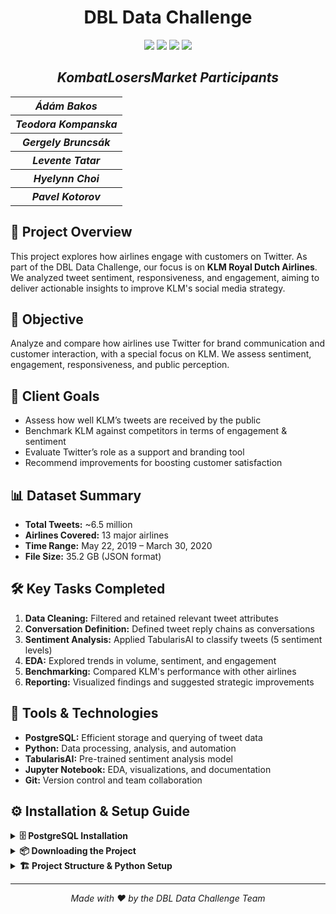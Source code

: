 <h1 align="center">DBL Data Challenge</h1>
<p align = "center">
   <img src = "https://img.shields.io/github/languages/count/TNKompanska19/DBL_KombatLosersMarket?style=for-the-badge">
   <img src = "https://img.shields.io/github/repo-size/TNKompanska19/DBL_KombatLosersMarket?style=for-the-badge">
   <img src = "https://img.shields.io/github/last-commit/TNKompanska19/DBL_KombatLosersMarket?style=for-the-badge">
   <img src = "https://img.shields.io/github/languages/top/TNKompanska19/DBL_KombatLosersMarket?style=for-the-badge">
</p>
<h2 align="center"><i>KombatLosersMarket Participants</i></h2>
  <table align="center">
  <tr>
    <th><i>Ádám Bakos</i></th>
  </tr>
  <tr>
    <th><i>Teodora Kompanska</i></th>
  </tr>
  <tr>
    <th><i>Gergely Bruncsák</i></th>
  </tr>
  <tr>
    <th><i>Levente Tatar</i></th>
  </tr> 
  <tr>
    <th><i>Hyelynn Choi</i></th>
  </tr> 
   <tr>
    <th><i>Pavel Kotorov</i></th>
  </tr> 
</table>
 <h2>📌 Project Overview</h2> 
 <p> This project explores how airlines engage with customers on Twitter. As part of the DBL Data Challenge, our focus is on <strong>KLM Royal Dutch Airlines</strong>. We analyzed tweet sentiment, responsiveness, and engagement, aiming to deliver actionable insights to improve KLM's social media strategy. </p> 
 <h2>🎯 Objective</h2> 
 <p> Analyze and compare how airlines use Twitter for brand communication and customer interaction, with a special focus on KLM. We assess sentiment, engagement, responsiveness, and public perception. </p>
 <h2>🏁 Client Goals</h2> 
 <ul> 
   <li>Assess how well KLM’s tweets are received by the public</li> 
   <li>Benchmark KLM against competitors in terms of engagement & sentiment</li> 
   <li>Evaluate Twitter’s role as a support and branding tool</li> <li>Recommend improvements for boosting customer satisfaction</li> 
 </ul> 
 <h2>📊 Dataset Summary</h2> 
 <ul> 
   <li><strong>Total Tweets:</strong> ~6.5 million</li> 
   <li><strong>Airlines Covered:</strong> 13 major airlines</li>
   <li><strong>Time Range:</strong> May 22, 2019 – March 30, 2020</li>
   <li><strong>File Size:</strong> 35.2 GB (JSON format)</li>
 </ul> 
 <h2>🛠️ Key Tasks Completed</h2> 
 <ol> 
   <li><strong>Data Cleaning:</strong> Filtered and retained relevant tweet attributes</li>
   <li><strong>Conversation Definition:</strong> Defined tweet reply chains as conversations</li>
   <li><strong>Sentiment Analysis:</strong> Applied TabularisAI to classify tweets (5 sentiment levels)</li> 
   <li><strong>EDA:</strong> Explored trends in volume, sentiment, and engagement</li> 
   <li><strong>Benchmarking:</strong> Compared KLM's performance with other airlines</li> 
   <li><strong>Reporting:</strong> Visualized findings and suggested strategic improvements</li> 
 </ol> 
 <h2>🧰 Tools & Technologies</h2> 
 <ul> 
   <li><strong>PostgreSQL:</strong> Efficient storage and querying of tweet data</li> 
   <li><strong>Python:</strong> Data processing, analysis, and automation</li>
   <li><strong>TabularisAI:</strong> Pre-trained sentiment analysis model</li> 
   <li><strong>Jupyter Notebook:</strong> EDA, visualizations, and documentation</li>
   <li><strong>Git:</strong> Version control and team collaboration</li> </ul>  </p>

<h2>⚙️ Installation & Setup Guide</h2>
<details> <summary><strong>🗄️ PostgreSQL Installation</strong></summary> 
  <h4>📍 On Windows/macOS:</h4> 
  <ol> 
    <li>Download and install from: <a href="https://www.postgresql.org/download/">https://www.postgresql.org/download/</a></li> 
    <li>Set a password for the <code>postgres</code> user during setup.</li> <li>Create a new database (e.g., <code>dbl_challenge</code>).</li> 
    <li>Use <code>pgAdmin</code> to run and manage queries.</li> 
  </ol> 
  <h4>🐧 On Linux:</h4> 
  <pre><code>sudo apt update sudo apt install postgresql postgresql-contrib sudo -u postgres createdb airline_tweets </code></pre> </details> 
  <details> <summary><strong>📦 Downloading the Project</strong></summary> 
    <h4>📂 Option 1: Clone via Git</h4> 
    <pre><code>git clone https://github.com/TNKompanska19/DBL_KombatLosersMarket</code></pre> 
    <h4>📁 Option 2: Download as ZIP</h4> <ol> <li>Visit <a href="https://github.com/TNKompanska19/DBL_KombatLosersMarket">GitHub Repository</a></li> 
      <li>Click the green <code>Code</code> button → <code>Download ZIP</code></li> <li>Extract the ZIP to your preferred location</li> 
    </ol> 
    <p>👉 After downloading, choose one of the subprojects to proceed: <code>Loading_Database/</code> or <code>DBL_Challenge/</code></p> 
  </details> 
  <details> <summary><strong>🏗️ Project Structure & Python Setup</strong></summary>
    <h3>📁 <code>1. Loading_Database/</code> – Build a Local Database</h3> 
    <p>Use this if you want to:</p> 
    <ul> 
      <li>Load and explore the full dataset locally</li>
      <li>Customize or run your own SQL queries</li> </ul> 
    <h4>🧰 Key Contents</h4> 
    <ul> 
      <li>JSON Loader Scripts</li> 
      <li>Schema Definitions</li> 
      <li>Conversation Miner</li> 
      <li>Sentiment Annotator</li> 
    </ul> 
    <h4>📚 Required Libraries</h4> 
    <pre><code>pip install pandas numpy seaborn matplotlib psycopg2 sqlalchemy plotly networkx scikit-learn transformers datasets scipy</code></pre> 
    <h4>⚙️ Configuration</h4> <p>Edit <code>configuration.py</code> with your environment details:</p> 
    <ul> 
      <li><code>DB_ADMIN_URL</code> – PostgreSQL admin connection string</li> 
      <li><code>NEW_DB_NAME</code> – Name of the new database</li> 
      <li><code>FOLDER</code> – Folder path for raw JSON</li> 
      <li><code>DATABASE_URL</code> – Main DB connection string</li> 
    </ul> 
    <pre><code>Format: postgresql://username:password@localhost:5432/database_name</code></pre> 
    <h4>🚀 Run</h4> <pre><code>cd Loading_Database/ python main.py </code></pre> <hr> 
    <h3>📁 <code>2. DBL_Challenge/</code> – Use Shared Database/ Or the one you created vie Loading_Database\main.py</h3> 
    <p>Use this if you want to:</p> 
    <ul> 
      <li>Generate plots and statistics from our presentations</li>
      <li>Skip creating a local DB</li> 
      <li>Connect to our hosted PostgreSQL DB</li>
      <li>Use the database that you created</li>
    </ul> 
    <h4>📦 Contents</h4> 
    <ul> 
      <li>Jupyter notebooks</li> 
      <li>SQL scripts</li> 
      <li>Visualization modules</li> 
    </ul> 
    <p>📚 Instructions & Structure:</p> <ul> 
      <li>conversations_tree_storage (presentation_3)</li>
        <ul>
        <li>Create_graph_file_for_conversations.py -> run this to create a graph storage file for conversations (used in some sentiment analysis related plots )</li>
        </ul>
      <li>map (presentation_3)</li>
        <ul>
        <li>sentiment_map_advanced.py -> run this to generate a world map with sentiment traffic (adjustable for a given month in the script itself)</li>
        </ul>
      <li>presentation_1</li>
        <ul>
        <li>presentation_1_EDA.ipynb -> run all from start to regenerate plots and statistics used in presentation 1</li>
        </ul>
      <li>presentation_2</li>
        <ul>
        <li>KLM_rlvnt_languages.ipynb -> run to derive basic statistic about different languages that appear in KLM related tweets for the whole database</li>
        <li> length_vis_distr.ipynb -> run to derive visualization about lenght distribution of conversations</li>
        <li> Senti_Models_evaluation.ipynb -> run to derive heatmaps and statistic that evaluate sentiment model performance on a manually premade dataset (availabe under testing_datasets)</li>
        <li> sentiment_analysis_viz.ipynb -> run to derive exploratory visualization about sentiment analysis on single tweets.</li>
        </ul>
      <li>sentiment_analysis (presentation_3)</li>
        <ul>
        <li>avg_senti.ipynb -> run to derive bar plot for average sentiment score per ailine</li>
        <li>Reply_delay_vs_Av_senti_score.ipynb -> run to derive scatter plot with linear regression line that investigates correlation between ailine reply speed and sentimen of a conversation.</li>
        <li>Sentiment_Evolution_violin_heatmap.ipynb -> run to derive violin plots and heatmaps that inverstigate sentimen evoltion of conversations and airline reply tone, and performance during different times of the day of different airline (resp.) </li>
        <li>Sentiment_Time_Visualization.ipynb -> run to derive descriptive plot for change in conversations sentiment over a given timespan.</li>
        <li>Visualization.ipynb -> run to derive descriptive heatmaps that investigates customer sentiment based on the language of the posts.</li>
        </ul> 
    </ul> </details>


<hr> <p align="center"> <em>Made with ❤️ by the DBL Data Challenge Team</em>
